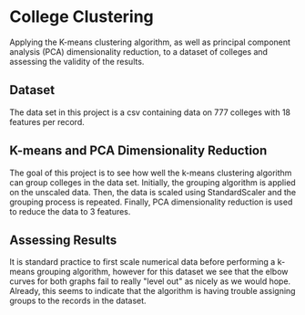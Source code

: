 # College Clustering

Applying the K-means clustering algorithm, as well as principal component analysis (PCA) dimensionality reduction, to a dataset of colleges and assessing the validity of the results.

## Dataset

The data set in this project is a csv containing data on 777 colleges with 18 features per record.

## K-means and PCA Dimensionality Reduction

The goal of this project is to see how well the k-means clustering algorithm can group colleges in the data set.  Initially, the grouping algorithm is applied on the unscaled data.  Then, the data is scaled using StandardScaler and the grouping process is repeated.  Finally, PCA dimensionality reduction is used to reduce the data to 3 features.

## Assessing Results

It is standard practice to first scale numerical data before performing a k-means grouping algorithm, however for this dataset we see that the elbow curves for both graphs fail to really "level out" as nicely as we would hope.  Already, this seems to indicate that the algorithm is having trouble assigning groups to the records in the dataset.






